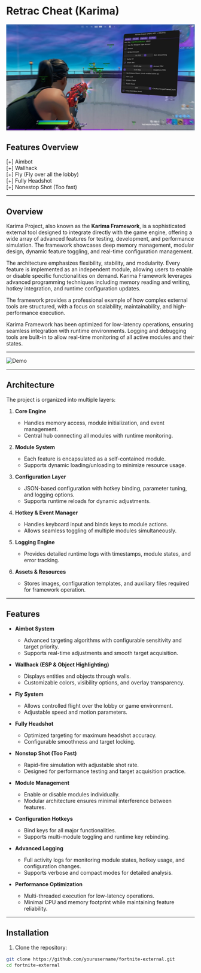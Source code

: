 # Retrac Cheat (Karima)

![Project Banner](maxresdefault.jpg)

## Features Overview

[+] Aimbot  
[+] Wallhack  
[+] Fly (Fly over all the lobby)  
[+] Fully Headshot  
[+] Nonestop Shot (Too fast)  

---

## Overview

Karima Project, also known as the **Karima Framework**, is a sophisticated external tool designed to integrate directly with the game engine, offering a wide array of advanced features for testing, development, and performance simulation. The framework showcases deep memory management, modular design, dynamic feature toggling, and real-time configuration management.  

The architecture emphasizes flexibility, stability, and modularity. Every feature is implemented as an independent module, allowing users to enable or disable specific functionalities on demand. Karima Framework leverages advanced programming techniques including memory reading and writing, hotkey integration, and runtime configuration updates.  

The framework provides a professional example of how complex external tools are structured, with a focus on scalability, maintainability, and high-performance execution.  

Karima Framework has been optimized for low-latency operations, ensuring seamless integration with runtime environments. Logging and debugging tools are built-in to allow real-time monitoring of all active modules and their states.  

---

![Demo](demo.gif)

---

## Architecture

The project is organized into multiple layers:

1. **Core Engine**  
   - Handles memory access, module initialization, and event management.  
   - Central hub connecting all modules with runtime monitoring.  

2. **Module System**  
   - Each feature is encapsulated as a self-contained module.  
   - Supports dynamic loading/unloading to minimize resource usage.  

3. **Configuration Layer**  
   - JSON-based configuration with hotkey binding, parameter tuning, and logging options.  
   - Supports runtime reloads for dynamic adjustments.  

4. **Hotkey & Event Manager**  
   - Handles keyboard input and binds keys to module actions.  
   - Allows seamless toggling of multiple modules simultaneously.  

5. **Logging Engine**  
   - Provides detailed runtime logs with timestamps, module states, and error tracking.  

6. **Assets & Resources**  
   - Stores images, configuration templates, and auxiliary files required for framework operation.  

---

## Features

- **Aimbot System**  
  - Advanced targeting algorithms with configurable sensitivity and target priority.  
  - Supports real-time adjustments and smooth target acquisition.  

- **Wallhack (ESP & Object Highlighting)**  
  - Displays entities and objects through walls.  
  - Customizable colors, visibility options, and overlay transparency.  

- **Fly System**  
  - Allows controlled flight over the lobby or game environment.  
  - Adjustable speed and motion parameters.  

- **Fully Headshot**  
  - Optimized targeting for maximum headshot accuracy.  
  - Configurable smoothness and target locking.  

- **Nonstop Shot (Too Fast)**  
  - Rapid-fire simulation with adjustable shot rate.  
  - Designed for performance testing and target acquisition practice.  

- **Module Management**  
  - Enable or disable modules individually.  
  - Modular architecture ensures minimal interference between features.  

- **Configuration Hotkeys**  
  - Bind keys for all major functionalities.  
  - Supports multi-module toggling and runtime key rebinding.  

- **Advanced Logging**  
  - Full activity logs for monitoring module states, hotkey usage, and configuration changes.  
  - Supports verbose and compact modes for detailed analysis.  

- **Performance Optimization**  
  - Multi-threaded execution for low-latency operations.  
  - Minimal CPU and memory footprint while maintaining feature reliability.  

---

## Installation

1. Clone the repository:

```bash
git clone https://github.com/yourusername/fortnite-external.git
cd fortnite-external
